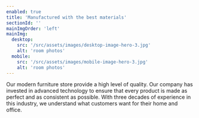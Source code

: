 ```yaml
---
enabled: true
title: 'Manufactured with the best materials'
sectionId: ''
mainImgOrder: 'left'
mainImg:
  desktop: 
    src: '/src/assets/images/desktop-image-hero-3.jpg'
    alt: 'room photos'
  mobile:
    src: '/src/assets/images/mobile-image-hero-3.jpg'
    alt: 'room photos'
---
```


Our modern furniture store provide a high level of quality. Our company has invested in advanced technology to ensure that every product is made as perfect and as consistent as possible.
With three decades of experience in this industry, we understand what customers want for their home and office.